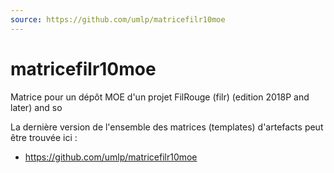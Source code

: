 ```yaml
---
source: https://github.com/umlp/matricefilr10moe
---
```


# matricefilr10moe
Matrice pour un dépôt MOE d'un projet FilRouge (filr) (edition 2018P and later) and so 

La dernière version de l'ensemble des matrices (templates) d'artefacts peut être trouvée ici :
 - https://github.com/umlp/matricefilr10moe
